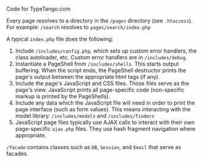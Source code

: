 Code for TypeTango.com

Every page resolves to a directory in the `/pages` directory (see `.htaccess`). For example: `/search` resolves to `pages/search/index.php`

A typical `index.php` file does the following:

1. Include `/includes/config.php`, which sets up custom error handlers, the class autoloader, etc. Custom error handlers are in `/includes/debug`.
2. Instantiate a PageShell from `/includes/shells`. This starts output buffering. When the script ends, the PageShell destructor prints the page's output between the appropriate html tags (if any).
3. Include the page's JavaScript and CSS files. Those files serve as the page's view. JavaScript prints all page-specific code (non-specific markup is printed by the PageShells).
4. Include any data which the JavaScript file will need in order to print the page interface (such as form values).
   This means interacting with the model library: `/includes/models` and `/includes/finders`
5. JavaScript page files typically use AJAX calls to interact with their own page-specific `ajax.php` files.
   They use hash fragment navigation where appropriate.

`/facade` contains classes such as `DB`, `Session`, and `Email` that serve as facades.

